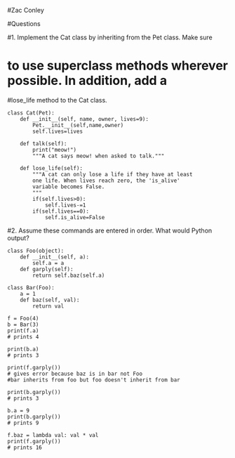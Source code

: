 #Zac Conley

#Questions

#1. Implement the Cat class by inheriting from the Pet class. Make sure
# to use superclass methods wherever possible. In addition, add a 
#lose_life method to the Cat class.

    class Cat(Pet):
        def __init__(self, name, owner, lives=9):
            Pet.__init__(self,name,owner)
            self.lives=lives

        def talk(self):
            print("meow!")
            """A cat says meow! when asked to talk."""

        def lose_life(self):
            """A cat can only lose a life if they have at least
            one life. When lives reach zero, the 'is_alive'
            variable becomes False.
            """
            if(self.lives>0):
                self.lives-=1
            if(self.lives==0):
                self.is_alive=False

#2. Assume these commands are entered in order. What would Python output?

    class Foo(object):
        def __init__(self, a):
            self.a = a
        def garply(self):
            return self.baz(self.a)

    class Bar(Foo):
        a = 1
        def baz(self, val):
            return val

    f = Foo(4)
    b = Bar(3)
    print(f.a)
    # prints 4

    print(b.a)
    # prints 3

    print(f.garply())
    # gives error because baz is in bar not Foo
    #bar inherits from foo but foo doesn't inherit from bar

    print(b.garply())
    # prints 3

    b.a = 9
    print(b.garply())
    # prints 9

    f.baz = lambda val: val * val
    print(f.garply())
    # prints 16
